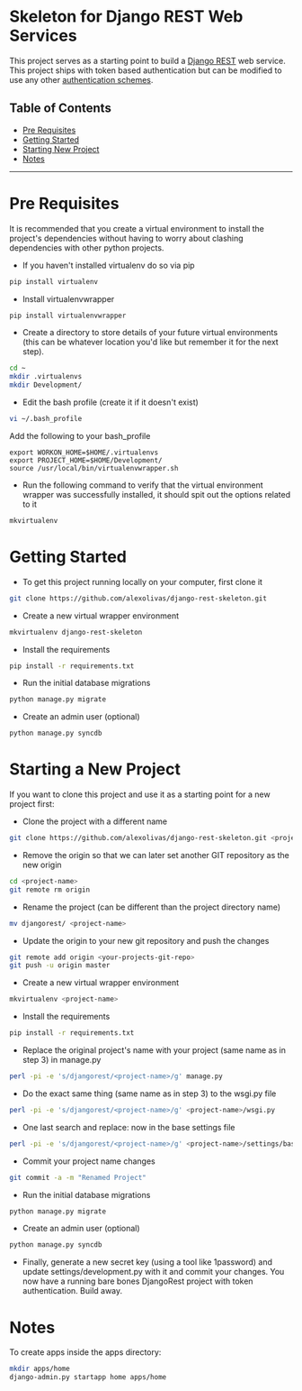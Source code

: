 # Skeleton for Django REST Web Services
This project serves as a starting point to build a [Django REST](http://www.django-rest-framework.org) web service. This project ships with token based authentication but can be modified to use any other [authentication schemes](http://www.django-rest-framework.org/api-guide/authentication/).

## Table of Contents

- [Pre Requisites](#pre-requisites)
- [Getting Started](#getting-started)
- [Starting New Project](#starting-a-new-project)
- [Notes](#notes)

-------
# Pre Requisites
It is recommended that you create a virtual environment to install the project's dependencies without having to worry about clashing dependencies with other python projects.
* If you haven't installed virtualenv do so via pip
```bash
pip install virtualenv
```

* Install virtualenvwrapper
```bash
pip install virtualenvwrapper
```

* Create a directory to store details of your future virtual environments (this can be whatever location you'd like but remember it for the next step).
```bash
cd ~
mkdir .virtualenvs
mkdir Development/
```

* Edit the bash profile (create it if it doesn't exist)
```bash
vi ~/.bash_profile
```

Add the following to your bash_profile
```
export WORKON_HOME=$HOME/.virtualenvs
export PROJECT_HOME=$HOME/Development/
source /usr/local/bin/virtualenvwrapper.sh
```

* Run the following command to verify that the virtual environment wrapper was successfully installed, it should spit out the options related to it
```bash
mkvirtualenv
```

# Getting Started
* To get this project running locally on your computer, first clone it
```bash
git clone https://github.com/alexolivas/django-rest-skeleton.git
```

* Create a new virtual wrapper environment
```bash
mkvirtualenv django-rest-skeleton
```

* Install the requirements
```bash
pip install -r requirements.txt
```

* Run the initial database migrations
```bash
python manage.py migrate
```

* Create an admin user (optional)
```bash
python manage.py syncdb
```

# Starting a New Project
If you want to clone this project and use it as a starting point for a new project first:

* Clone the project with a different name
```bash
git clone https://github.com/alexolivas/django-rest-skeleton.git <project-name>
```

* Remove the origin so that we can later set another GIT repository as the new origin 
```bash
cd <project-name>
git remote rm origin
```

* Rename the project (can be different than the project directory name)
```bash
mv djangorest/ <project-name>
```

* Update the origin to your new git repository and push the changes
```bash
git remote add origin <your-projects-git-repo>
git push -u origin master
```

* Create a new virtual wrapper environment
```bash
mkvirtualenv <project-name>
```

* Install the requirements
```bash
pip install -r requirements.txt
```

* Replace the original project's name with your project (same name as in step 3) in manage.py
```bash
perl -pi -e 's/djangorest/<project-name>/g' manage.py 
```

* Do the exact same thing (same name as in step 3) to the wsgi.py file
```bash
perl -pi -e 's/djangorest/<project-name>/g' <project-name>/wsgi.py
```

* One last search and replace: now in the base settings file
```bash
perl -pi -e 's/djangorest/<project-name>/g' <project-name>/settings/base.py
```

* Commit your project name changes
```bash
git commit -a -m "Renamed Project"
```

* Run the initial database migrations
```bash
python manage.py migrate
```

* Create an admin user (optional)
```bash
python manage.py syncdb
```

* Finally, generate a new secret key (using a tool like 1password) and update settings/development.py with it 
and commit your changes. You now have a running bare bones DjangoRest project with token authentication. Build away.

# Notes
To create apps inside the apps directory:
```bash
mkdir apps/home
django-admin.py startapp home apps/home
```
